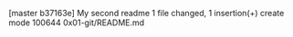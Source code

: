 [master b37163e] My second readme
 1 file changed, 1 insertion(+)
 create mode 100644 0x01-git/README.md
